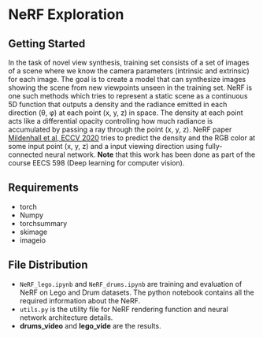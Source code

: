 # NeRF Exploration

## Getting Started
In the task of novel view synthesis, training set consists of a set of images of a scene where we know the camera parameters (intrinsic and extrinsic) for each image. The goal is to create a model that can synthesize images showing the scene from new viewpoints unseen in the training set. NeRF is one such methods which tries to represent a static scene as a continuous 5D function that outputs a density and the radiance emitted in each direction (θ, φ) at each point (x, y, z) in space. The density at each point acts like a differential opacity controlling how much radiance is accumulated by passing a ray through the point (x, y, z). NeRF paper [Mildenhall et al, ECCV 2020](https://arxiv.org/abs/2003.08934) tries to predict the density and the RGB color at some input point (x, y, z) and a input viewing direction using fully-connected neural network. 
**Note** that this work has been done as part of the course EECS 598 (Deep learning for computer vision).

## Requirements

- torch
- Numpy
- torchsummary
- skimage
- imageio

## File Distribution

- ``NeRF_lego.ipynb`` and ``NeRF_drums.ipynb`` are training and evaluation of NeRF on Lego and Drum datasets. The python notebook contains all the required information about the NeRF.
- ``utils.py`` is the utility file for NeRF rendering function and neural network architecture details.
- **drums_video** and **lego_vide** are the results. 

